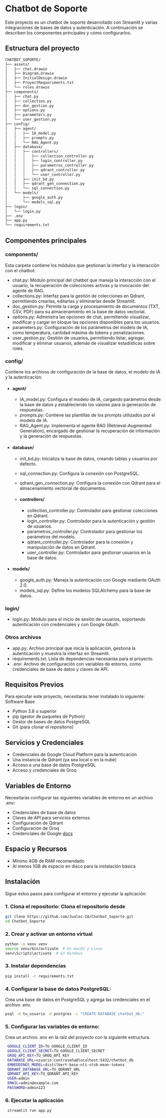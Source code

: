 # Chatbot de Soporte

Este proyecto es un chatbot de soporte desarrollado con Streamlit y varias integraciones de bases de datos y autenticación. A continuación se describen los componentes principales y cómo configurarlos.

## Estructura del proyecto

   ```bash
   CHATBOT_SOPORTE/
   ├── assets/
   │   ├── chat.drawio
   │   ├── Diagram.drawio
   │   ├── InitialDesign.drawio
   │   ├── ProyectRequeriments.txt
   │   └── roles.drawio
   ├── components/
   │   ├── chat.py
   │   ├── collectios.py
   │   ├── doc_gestion.py
   │   ├── options.py
   │   ├── parameters.py
   │   └── user_gestion.py
   ├── config/
   │   ├── agent/
   │   │   ├── IA_model.py
   │   │   ├── prompts.py
   │   │   └── RAG_Agent.py
   │   ├── database/
   │   │   ├── controllers/
   │   │   │   ├── collection_controller.py
   │   │   │   ├── login_controller.py
   │   │   │   ├── parametros_controller.py
   │   │   │   ├── qdrant_controller.py
   │   │   │   └── user_controller.py
   │   │   ├── init_bd.py
   │   │   ├── qdrant_gen_connection.py
   │   │   └── sql_connection.py
   │   └── models/
   │       ├── google_auth.py
   │       └── models_sql.py
   ├── login/
   │   └── login.py
   ├── .env
   ├── app.py
   └── requirements.txt
   ```

## Componentes principales

### components/

Esta carpeta contiene los módulos que gestionan la interfaz y la interacción con el chatbot:

- chat.py: Módulo principal del chatbot que maneja la interacción con el usuario, la recuperación de colecciones activas y la invocación del agente de RAG.
- collections.py: Interfaz para la gestión de colecciones en Qdrant, permitiendo crearlas, editarlas y eliminarlas desde Streamlit.
- doc_gestion.py: Permite la carga y procesamiento de documentos (TXT, CSV, PDF) para su almacenamiento en la base de datos vectorial.
- options.py: Administra las opciones de chat, permitiendo visualizar, modificar y cargar en bloque las opciones disponibles para los usuarios.
- parameters.py: Configuración de los parámetros del modelo de IA, como temperatura, cantidad máxima de tokens y penalizaciones.
- user_gestion.py: Gestión de usuarios, permitiendo listar, agregar, modificar y eliminar usuarios, además de visualizar estadísticas sobre roles.

### config/

Contiene los archivos de configuración de la base de datos, el modelo de IA y la autenticación:

- #### agent/

  - IA_model.py: Configura el modelo de IA, cargando parámetros desde la base de datos y estableciendo los valores para la generación de respuestas.
  - prompts.py: Contiene las plantillas de los prompts utilizados por el modelo de IA.
  - RAG_Agent.py: Implementa el agente RAG (Retrieval-Augmented Generation), encargado de gestionar la recuperación de información y la generación de respuestas.

- #### database/

  - init_bd.py: Inicializa la base de datos, creando tablas y usuarios por defecto.
  - sql_connection.py: Configura la conexión con PostgreSQL.
  - qdrant_gen_connection.py: Configura la conexión con Qdrant para el almacenamiento vectorial de documentos.

  - #### controllers/

    - collection_controller.py: Controlador para gestionar colecciones en Qdrant.
    - login_controller.py: Controlador para la autenticación y gestión de usuarios.
    - parametros_controller.py: Controlador para gestionar los parámetros del modelo.
    - qdrant_controller.py: Controlador para la conexión y manipulación de datos en Qdrant.
    - user_controller.py: Controlador para gestionar usuarios en la base de datos.

- #### models/

  - google_auth.py: Maneja la autenticación con Google mediante OAuth 2.0.
  - models_sql.py: Define los modelos SQLAlchemy para la base de datos.

### login/

- login.py: Módulo para el inicio de sesión de usuarios, soportando autenticación con credenciales y con Google OAuth.

### Otros archivos

- app.py: Archivo principal que inicia la aplicación, gestiona la autenticación y muestra la interfaz en Streamlit.
- requirements.txt: Lista de dependencias necesarias para el proyecto.
- .env: Archivo de configuración con variables de entorno, como credenciales de base de datos y claves de API.

## Requisitos Previos

Para ejecutar este proyecto, necesitarás tener instalado lo siguiente:
Software Base

- Python 3.8 o superior
- pip (gestor de paquetes de Python)
- Gestor de bases de datos PostgreSQL
- Git (para clonar el repositorio)

## Servicios y Credenciales

- Credenciales de Google Cloud Platform para la autenticación
- Una instancia de Qdrant (ya sea local o en la nube)
- Acceso a una base de datos PostgreSQL
- Acceso y credenciales de Groq

## Variables de Entorno

Necesitarás configurar las siguientes variables de entorno en un archivo .env:

- Credenciales de base de datos
- Claves de API para servicios externos
- Configuración de Qdrant
- Configuración de Groq
- Credenciales de Google [docs](https://support.google.com/workspacemigrate/answer/9222992?hl=es-419)

## Espacio y Recursos

- Mínimo 4GB de RAM recomendado
- Al menos 1GB de espacio en disco para la instalación básica

## Instalación

Sigue estos pasos para configurar el entorno y ejecutar la aplicación:

### **1. Clona el repositorio: Clona el repositorio desde**

   ```bash
   git clone https://github.com/Jualoz-IA/Chatbot_Soporte.git
   cd Chatbot_Soporte
   ```

### **2. Crear y activar un entorno virtual**

   ```bash
   python -m venv venv
   source venv/bin/activate  # En macOS y Linux
   venv\Scripts\activate  # En Windows
   ```

### **3. Instalar dependencias**

   ```bash
   pip install -r requirements.txt
   ```

### **4. Configurar la base de datos PostgreSQL:**

Crea una base de datos en PostgreSQL y agrega las credenciales en el archivo .env.

   ```bash
   psql -U tu_usuario -d postgres -c "CREATE DATABASE chatbot_db;"
   ```

### **5. Configurar las variables de entorno:**

Crea un archivo .env en la raíz del proyecto con la siguiente estructura.

   ```bash
	GOOGLE_CLIENT_ID=TU_GOOGLE_CLIENT_ID
	GOOGLE_CLIENT_SECRET=TU_GOOGLE_CLIENT_SECRET
	GROQ_API_KEY=TU_GROQ_API_KEY
	DATABASE_URL=usuario:contraseña@localhost:5432/chatbot_db
	EMBEDDINGS_MODEL=distilbert-base-nli-stsb-mean-tokens
	QDRANT_DATABASE_URL=TU_QDRANT_URL
	QDRANT_API_KEY=TU_QDRANT_API_KEY
	USER=admin
	EMAIL=admin@example.com
	PASSWORD=admin123
   ```

### **6. Ejecutar la aplicación**

   ```bash
    streamlit run app.py
   ```
